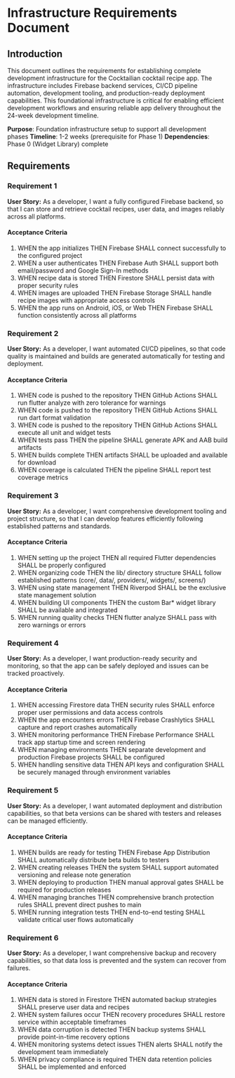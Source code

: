 # Infrastructure Requirements Document

## Introduction

This document outlines the requirements for establishing complete development infrastructure for the Cocktailian cocktail recipe app. The infrastructure includes Firebase backend services, CI/CD pipeline automation, development tooling, and production-ready deployment capabilities. This foundational infrastructure is critical for enabling efficient development workflows and ensuring reliable app delivery throughout the 24-week development timeline.

**Purpose**: Foundation infrastructure setup to support all development phases
**Timeline**: 1-2 weeks (prerequisite for Phase 1)
**Dependencies**: Phase 0 (Widget Library) complete

## Requirements

### Requirement 1

**User Story:** As a developer, I want a fully configured Firebase backend, so that I can store and retrieve cocktail recipes, user data, and images reliably across all platforms.

#### Acceptance Criteria

1. WHEN the app initializes THEN Firebase SHALL connect successfully to the configured project
2. WHEN a user authenticates THEN Firebase Auth SHALL support both email/password and Google Sign-In methods
3. WHEN recipe data is stored THEN Firestore SHALL persist data with proper security rules
4. WHEN images are uploaded THEN Firebase Storage SHALL handle recipe images with appropriate access controls
5. WHEN the app runs on Android, iOS, or Web THEN Firebase SHALL function consistently across all platforms

### Requirement 2

**User Story:** As a developer, I want automated CI/CD pipelines, so that code quality is maintained and builds are generated automatically for testing and deployment.

#### Acceptance Criteria

1. WHEN code is pushed to the repository THEN GitHub Actions SHALL run flutter analyze with zero tolerance for warnings
2. WHEN code is pushed to the repository THEN GitHub Actions SHALL run dart format validation
3. WHEN code is pushed to the repository THEN GitHub Actions SHALL execute all unit and widget tests
4. WHEN tests pass THEN the pipeline SHALL generate APK and AAB build artifacts
5. WHEN builds complete THEN artifacts SHALL be uploaded and available for download
6. WHEN coverage is calculated THEN the pipeline SHALL report test coverage metrics

### Requirement 3

**User Story:** As a developer, I want comprehensive development tooling and project structure, so that I can develop features efficiently following established patterns and standards.

#### Acceptance Criteria

1. WHEN setting up the project THEN all required Flutter dependencies SHALL be properly configured
2. WHEN organizing code THEN the lib/ directory structure SHALL follow established patterns (core/, data/, providers/, widgets/, screens/)
3. WHEN using state management THEN Riverpod SHALL be the exclusive state management solution
4. WHEN building UI components THEN the custom Bar* widget library SHALL be available and integrated
5. WHEN running quality checks THEN flutter analyze SHALL pass with zero warnings or errors

### Requirement 4

**User Story:** As a developer, I want production-ready security and monitoring, so that the app can be safely deployed and issues can be tracked proactively.

#### Acceptance Criteria

1. WHEN accessing Firestore data THEN security rules SHALL enforce proper user permissions and data access controls
2. WHEN the app encounters errors THEN Firebase Crashlytics SHALL capture and report crashes automatically
3. WHEN monitoring performance THEN Firebase Performance SHALL track app startup time and screen rendering
4. WHEN managing environments THEN separate development and production Firebase projects SHALL be configured
5. WHEN handling sensitive data THEN API keys and configuration SHALL be securely managed through environment variables

### Requirement 5

**User Story:** As a developer, I want automated deployment and distribution capabilities, so that beta versions can be shared with testers and releases can be managed efficiently.

#### Acceptance Criteria

1. WHEN builds are ready for testing THEN Firebase App Distribution SHALL automatically distribute beta builds to testers
2. WHEN creating releases THEN the system SHALL support automated versioning and release note generation
3. WHEN deploying to production THEN manual approval gates SHALL be required for production releases
4. WHEN managing branches THEN comprehensive branch protection rules SHALL prevent direct pushes to main
5. WHEN running integration tests THEN end-to-end testing SHALL validate critical user flows automatically

### Requirement 6

**User Story:** As a developer, I want comprehensive backup and recovery capabilities, so that data loss is prevented and the system can recover from failures.

#### Acceptance Criteria

1. WHEN data is stored in Firestore THEN automated backup strategies SHALL preserve user data and recipes
2. WHEN system failures occur THEN recovery procedures SHALL restore service within acceptable timeframes
3. WHEN data corruption is detected THEN backup systems SHALL provide point-in-time recovery options
4. WHEN monitoring systems detect issues THEN alerts SHALL notify the development team immediately
5. WHEN privacy compliance is required THEN data retention policies SHALL be implemented and enforced